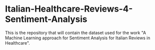 # Italian-Healthcare-Reviews-4-Sentiment-Analysis

This is the repository that will contain the dataset used for the work "A Machine Learning approach for Sentiment Analysis for Italian Reviews in Healthcare".
